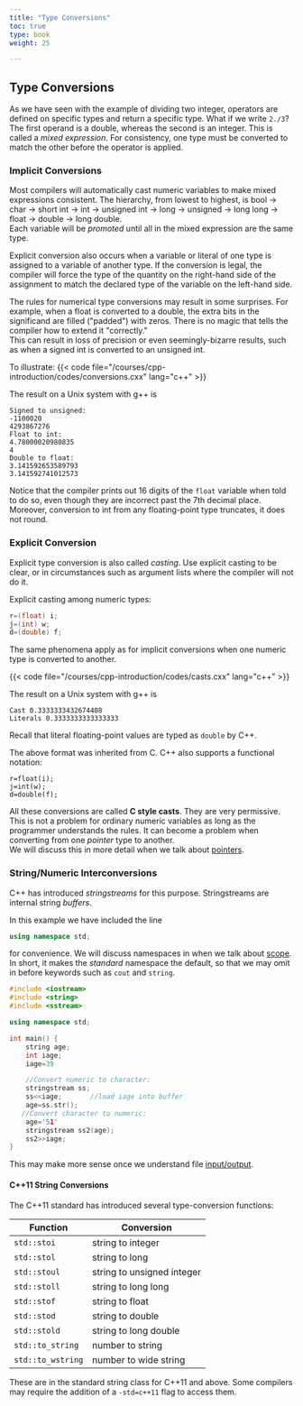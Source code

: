 ```yaml
---
title: "Type Conversions"
toc: true
type: book
weight: 25

---
```


## Type Conversions

As we have seen with the example of dividing two integer, operators are defined on specific types and return a specific type.  What if we write `2./3`?  The first operand is a double, whereas the second is an integer.  This is called a _mixed expression_.  For consistency, one type must be converted to match the other before the operator is applied.  

### Implicit Conversions

Most compilers will automatically cast numeric variables to make mixed expressions consistent.  The 
hierarchy, from lowest to highest, is bool -> char -> short int -> int -> unsigned int -> long -> unsigned -> long long -> float -> double -> long double.  
Each variable will be _promoted_ until all in the mixed expression are the same type.

Explicit conversion also occurs when a variable or literal of one type is assigned to a
variable of another type.  If the conversion is legal, the compiler will force
the type of the quantity on the right-hand side of the assignment to match the declared type of the variable on the left-hand side.  

The rules for numerical type conversions may result in some surprises.  For example, when a float is converted to a double, the extra bits in the significand are filled ("padded") with zeros.  There is no magic that tells the compiler how to extend it "correctly."  
This can result in loss of precision or even seemingly-bizarre results, such as when a signed int is converted to an unsigned int.

To illustrate:
{{< code file="/courses/cpp-introduction/codes/conversions.cxx" lang="c++" >}}

The result on a Unix system with g++ is
```no-highlight
Signed to unsigned:
-1100020
4293867276
Float to int:
4.78000020980835
4
Double to float:
3.141592653589793
3.141592741012573
```
Notice that the compiler prints out 16 digits of the `float` variable when told to do so, even though they are incorrect past the 7th decimal place.  Moreover,
conversion to int from any floating-point type truncates, it does not round.

### Explicit Conversion

Explicit type conversion is also called _casting_.
Use explicit casting to be clear, or in circumstances such as argument lists where the compiler will not do it.

Explicit casting among numeric types:
```c++
r=(float) i;
j=(int) w;
d=(double) f;
```

The same phenomena apply as for implicit conversions when one numeric type is converted to another. 

{{< code file="/courses/cpp-introduction/codes/casts.cxx" lang="c++" >}}

The result on a Unix system with g++ is
```no-highlights
Cast 0.3333333432674408
Literals 0.3333333333333333
```
Recall that literal floating-point values are typed as `double` by C++.

The above format was inherited from C.  C++ also supports a functional notation:
```
r=float(i);
j=int(w);
d=double(f);
```

All these conversions are called **C style casts**.  They are very permissive.
This is not a problem for ordinary numeric variables as long as the programmer understands the rules.  It can become a problem 
when converting from one _pointer_ type to another.  
We will discuss this in more detail when we talk about [pointers](/courses/cpp-introduction/pointers_mem).

### String/Numeric Interconversions

C++ has introduced _stringstreams_ for this purpose.
Stringstreams are internal string _buffers_.

In this example we have included the line 
```c++
using namespace std;
```
for convenience.  We will discuss namespaces in when we talk about 
[scope](/course/cpp-introduction/scope).  In short, it makes the _standard_ namespace the default, so that we may omit in before keywords such as `cout` and `string`.

```c++
#include <iostream>
#include <string>
#include <sstream>

using namespace std;

int main() {
    string age;
    int iage;
    iage=39

    //Convert numeric to character:
    stringstream ss;
    ss<<iage;       //load iage into buffer
    age=ss.str();
   //Convert character to numeric:
    age='51'
    stringstream ss2(age);
    ss2>>iage;
}
```
This may make more sense once we understand file [input/output](/courses/cpp-introduction/file_io).

#### C++11 String Conversions

The C++11 standard has introduced several type-conversion functions:

| Function    |  Conversion | 
|-------------|-------------|
|`std::stoi`  |  string to integer |
|`std::stol`  |  string to long    |
|`std::stoul`    |  string to unsigned integer | 
|`std::stoll`    |  string to long long | 
|`std::stof`     |  string to float |
| `std::stod`    |  string to double |
| `std::stold`   |  string to long double|
| `std::to_string`    |  number to string |
| `std::to_wstring`   |  number to wide string |

These are in the standard string class for C++11 and above.  Some compilers may require the addition of a `-std=c++11` flag to access them.
